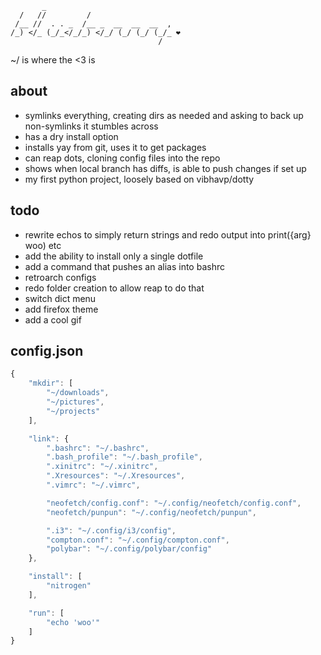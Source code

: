 ```
       _                              
  /   //         /                    
 /__ //  . . _  /__ _  __  __  __  ,  
/_) </_ (_/_</_/_) </_/ (_/ (_/ (_/_ ❤
                                 /    
```
~/ is where the &lt;3 is

## about

- symlinks everything, creating dirs as needed and asking to back up non-symlinks it stumbles across
- has a dry install option
- installs yay from git, uses it to get packages
- can reap dots, cloning config files into the repo
- shows when local branch has diffs, is able to push changes if set up
- my first python project, loosely based on vibhavp/dotty

## todo

- rewrite echos to simply return strings and redo output into print({arg} woo) etc
- add the ability to install only a single dotfile
- add a command that pushes an alias into bashrc
- retroarch configs
- redo folder creation to allow reap to do that
- switch dict menu
- add firefox theme
- add a cool gif

## config.json

```js
{
    "mkdir": [
        "~/downloads",
        "~/pictures",
        "~/projects"
    ],

    "link": {
        ".bashrc": "~/.bashrc",
        ".bash_profile": "~/.bash_profile",
        ".xinitrc": "~/.xinitrc",
        ".Xresources": "~/.Xresources",
        ".vimrc": "~/.vimrc",

        "neofetch/config.conf": "~/.config/neofetch/config.conf",
        "neofetch/punpun": "~/.config/neofetch/punpun",

        ".i3": "~/.config/i3/config",
        "compton.conf": "~/.config/compton.conf",
        "polybar": "~/.config/polybar/config"
    },

    "install": [
        "nitrogen"
    ],

    "run": [
        "echo 'woo'"
    ]
}
```
